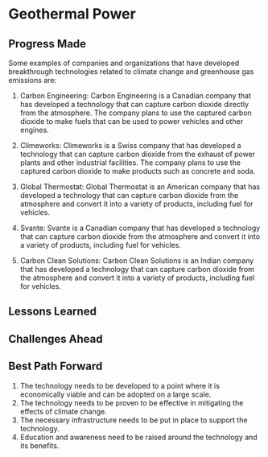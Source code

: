 # Geothermal Power

## Progress Made



Some examples of companies and organizations that have developed breakthrough technologies related to climate change and greenhouse gas emissions are:

1. Carbon Engineering: Carbon Engineering is a Canadian company that has developed a technology that can capture carbon dioxide directly from the atmosphere. The company plans to use the captured carbon dioxide to make fuels that can be used to power vehicles and other engines.

2. Climeworks: Climeworks is a Swiss company that has developed a technology that can capture carbon dioxide from the exhaust of power plants and other industrial facilities. The company plans to use the captured carbon dioxide to make products such as concrete and soda.

3. Global Thermostat: Global Thermostat is an American company that has developed a technology that can capture carbon dioxide from the atmosphere and convert it into a variety of products, including fuel for vehicles.

4. Svante: Svante is a Canadian company that has developed a technology that can capture carbon dioxide from the atmosphere and convert it into a variety of products, including fuel for vehicles.

5. Carbon Clean Solutions: Carbon Clean Solutions is an Indian company that has developed a technology that can capture carbon dioxide from the atmosphere and convert it into a variety of products, including fuel for vehicles.

## Lessons Learned



## Challenges Ahead



## Best Path Forward



1. The technology needs to be developed to a point where it is economically viable and can be adopted on a large scale.
2. The technology needs to be proven to be effective in mitigating the effects of climate change.
3. The necessary infrastructure needs to be put in place to support the technology.
4. Education and awareness need to be raised around the technology and its benefits.
